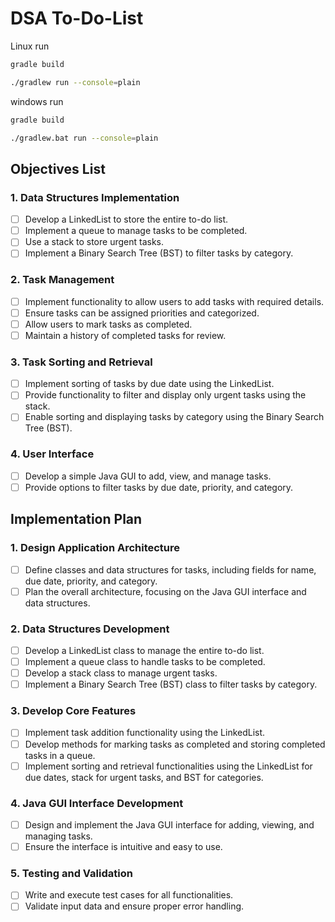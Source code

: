 # DSA To-Do-List

Linux run

```bash
gradle build

./gradlew run --console=plain
```

windows run

```bash
gradle build

./gradlew.bat run --console=plain
```

## Objectives List

### 1. Data Structures Implementation

- [ ] Develop a LinkedList to store the entire to-do list.
- [ ] Implement a queue to manage tasks to be completed.
- [ ] Use a stack to store urgent tasks.
- [ ] Implement a Binary Search Tree (BST) to filter tasks by category.

### 2. Task Management

- [ ] Implement functionality to allow users to add tasks with required details.
- [ ] Ensure tasks can be assigned priorities and categorized.
- [ ] Allow users to mark tasks as completed.
- [ ] Maintain a history of completed tasks for review.

### 3. Task Sorting and Retrieval

- [ ] Implement sorting of tasks by due date using the LinkedList.
- [ ] Provide functionality to filter and display only urgent tasks using the stack.
- [ ] Enable sorting and displaying tasks by category using the Binary Search Tree (BST).

### 4. User Interface

- [ ] Develop a simple Java GUI to add, view, and manage tasks.
- [ ] Provide options to filter tasks by due date, priority, and category.

## Implementation Plan

### 1. Design Application Architecture

- [ ] Define classes and data structures for tasks, including fields for name, due date, priority, and category.
- [ ] Plan the overall architecture, focusing on the Java GUI interface and data structures.

### 2. Data Structures Development

- [ ] Develop a LinkedList class to manage the entire to-do list.
- [ ] Implement a queue class to handle tasks to be completed.
- [ ] Develop a stack class to manage urgent tasks.
- [ ] Implement a Binary Search Tree (BST) class to filter tasks by category.

### 3. Develop Core Features

- [ ] Implement task addition functionality using the LinkedList.
- [ ] Develop methods for marking tasks as completed and storing completed tasks in a queue.
- [ ] Implement sorting and retrieval functionalities using the LinkedList for due dates, stack for urgent tasks, and BST for categories.

### 4. Java GUI Interface Development

- [ ] Design and implement the Java GUI interface for adding, viewing, and managing tasks.
- [ ] Ensure the interface is intuitive and easy to use.

### 5. Testing and Validation

- [ ] Write and execute test cases for all functionalities.
- [ ] Validate input data and ensure proper error handling.
